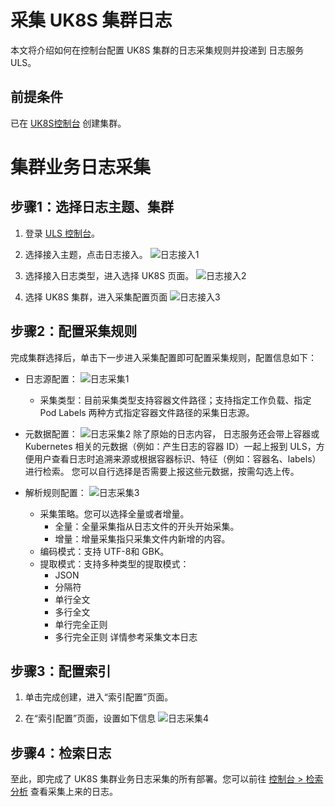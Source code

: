 # 采集 UK8S 集群日志

本文将介绍如何在控制台配置 UK8S 集群的日志采集规则并投递到 日志服务 ULS。

## 前提条件

已在 [UK8S控制台](https://console.ucloud.cn/uk8s/manage) 创建集群。

# 集群业务日志采集

## 步骤1：选择日志主题、集群

1. 登录 [ULS 控制台](https://console.ucloud.cn/ulogservice/topic)。

2. 选择接入主题，点击日志接入。
![日志接入1](/images/uk8s/uks8s_access_1.png)

3. 选择接入日志类型，进入选择 UK8S 页面。
![日志接入2](/images/uk8s/uks8s_access_2.png)

4. 选择 UK8S 集群，进入采集配置页面
![日志接入3](/images/uk8s/uks8s_access_3.png)

## 步骤2：配置采集规则

完成集群选择后，单击下一步进入采集配置即可配置采集规则，配置信息如下：

- 日志源配置：
![日志采集1](/images/uk8s/uks8s_collect_1.png)
  - 采集类型：目前采集类型支持容器文件路径；支持指定工作负载、指定 Pod Labels 两种方式指定容器文件路径的采集日志源。

- 元数据配置：
![日志采集2](/images/uk8s/uks8s_collect_2.png)
  除了原始的日志内容， 日志服务还会带上容器或 Kubernetes 相关的元数据（例如：产生日志的容器 ID）一起上报到 ULS，方便用户查看日志时追溯来源或根据容器标识、特征（例如：容器名、labels）进行检索。
  您可以自行选择是否需要上报这些元数据，按需勾选上传。

- 解析规则配置：
![日志采集3](/images/uk8s/uks8s_collect_3.png)
  - 采集策略。您可以选择全量或者增量。
    - 全量：全量采集指从日志文件的开头开始采集。
    - 增量：增量采集指只采集文件内新增的内容。
  - 编码模式：支持 UTF-8和 GBK。
  - 提取模式：支持多种类型的提取模式：
     - JSON
     - 分隔符
     - 单行全文
     - 多行全文
     - 单行完全正则
     - 多行完全正则
    详情参考采集文本日志

## 步骤3：配置索引

1. 单击完成创建，进入“索引配置”页面。

2. 在“索引配置”页面，设置如下信息
![日志采集4](/images/uk8s/uks8s_collect_4.png)

## 步骤4：检索日志
至此，即完成了 UK8S 集群业务日志采集的所有部署。您可以前往  [控制台 > 检索分析](https://console.ucloud.cn/ulogservice/ulogservice) 查看采集上来的日志。
